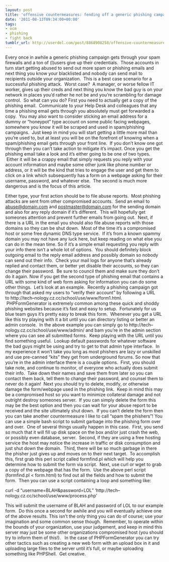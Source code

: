 ```yaml
---
layout: post
title: 'offensive countermeasures: fending off a generic phishing campaign'
date: '2011-08-13T09:34:00+00:00'
tags:
- ocm
- phishing
- fight back
tumblr_url: http://userdel.com/post/8868908258/offensive-countermeasures-fending-off-a-generic
---
```

Every once in awhile a generic phishing campaign gets through your spam firewalls and a ton of (l)users give up their credentials.  Those accounts in turn start getting abused to send out more spam or phishing emails and next thing you know your blacklisted and nobody can send mail to recipients outside your organization.  This is a best case scenario for a successful phishing attack.  Worst case?  A manager, or worse fellow IT worker, gives up their creds and next thing you know the bad guy is on your network in places you’d rather he not be and you’re scrambling for damage control.  So what can you do?
First you need to actually get a copy of the phishing email.  Communicate to your Help Desk and colleagues that any time a phishing email gets through you absolutely must get forwarded a copy.  You may also want to consider sticking an email address for a dummy or “honeypot” type account on some public facing webpages, somewhere you know it will be scraped and used in spam/phishing campaigns.  Just keep in mind you will start getting a little more mail than you’re used to, but at least you will be on the forefront of knowing when a spam/phishing email gets through your front line.  If you don’t know one got through then you can’t take action to mitigate it’s impact.
Once you get the phishing email take a look and it’s either going to be one of two types.  Either it will be a crappy email that simply requests you reply with your account information and maybe some other junk like phone number or address, or it will be the kind that tries to engage the user and get them to click on a link which subsequently has a form on a webpage asking for their username, password, and whatever else.  The second is much more dangerous and is the focus of this article. 

Either type, your first action should be to file abuse reports.  Most phishing attacks are sent from other compromised accounts.  Send an email to abuse@domain.com and postmaster@domain.com for the sending domain and also for any reply domain if it’s different.  This will hopefully get someones attention and prevent further emails from going out.  Next, if there is a URL in the email you should also file abuse reports with those domains so they can be shut down.  Most of the time it’s a compromised host or some free dynamic DNS type service.  If it’s from a known spammy domain you may not have any luck here, but keep reading on what else you can do in the mean time.
So if it’s a simple email requesting you reply with your info there isn’t a whole lot of options.  You should definitely block outgoing email to the reply email address and possibly domain so nobody can send out their info.  Check your mail logs for anyone that’s already replied and contact them, or better yet disable their accounts, so they can change their password.  Be sure to council them and make sure they don’t do it again.
Now if you get the second type of phishing email that contains a URL with some kind of web form asking for information you can do some other things.  Let’s look at an example.  Recently a phishing campaign got through that asked my users to “verify their account” by following a URL to http://tech–nology.cz.cc/school/use/www/form1.html.  PHPFormGenerator is extremely common among these quick and shoddy phishing websites because it’s fast and easy to setup.  Fortunately for us blue team guys it’s pretty easy to break this form.  Whenever you get a URL like this try playing with it a bit until you can directory listing or better an admin console.  In the above example you can simply go to http://tech–nology.cz.cc/school/use/www/admin/ and bam you’re in the admin section where you can see all submitted forms.  Keep playing with the URL until you find something useful.  Lookup default passwords for whatever software the bad guys might be using and try to get to that admin type interface.  In my experience it won’t take you long as most phishers are lazy or unskilled and use pre-canned “kits” they get from underground forums.
So now that you’re in the admin interface there is a couple options.  First, you should take note, and continue to monitor, of everyone who actually does submit their info.  Take down their names and save them from later so you can contact them back, tell them to change their password, and counsel them to never do it again!  Next you should try to delete, modify, or otherwise damage the form/webpage used in the phishing link.  Keep in mind this may be a compromised host so you want to minimize collateral damage and not outright destroy someones server.  If you can simply delete the form this may be the best option and then you can wait for your abuse report to be received and the site ultimately shut down.  If you can’t delete the form then you can take another countermeasure I like to call “spam the phishers”!
You can use a simple bash script to submit garbage into the phishing form over and over.  One of several things usually happen in this case.  First, you send so much that it will fill up disk space on the box and/or just crash the web, or possibly even database, server.  Second, if they are using a free hosting service the host may notice the increase in traffic or disk consumption and just shut down the domain.  Third, there will be so much garbage in there the phisher just gives up and moves on to their next target.  To accomplish this, first grab this perl script called formfind.pl which will help you determine how to submit the form via script.  Next, use curl or wget to grab a copy of the webpage that has the form.  Use the above perl script (formfind.pl < form.html) to find out all the fields and how to submit the form.  Then you can use a script containing a loop and something like:

curl -d “username=BLAH&password=LOL” ‘http://tech–nology.cz.cc/school/use/www/process.php’

This will submit the username of BLAH and password of LOL to our example form.  Do this once a second for awhile and you will eventually achieve one of the above results.
This isn’t the only thing you can do of course; use your imagination and some common sense though.  Remember, to operate within the bounds of your organization, use your judgement, and keep in mind this server may just be some other organizations compromised host (you should try to inform them of this!).   In the case of PHPFormGenerator you can try other tactics such as creating a new web form with an upload box in it and uploading large files to the server until it’s full, or maybe uploading something like PHPShell.  Get creative.
